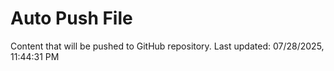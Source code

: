 # Auto Push File

Content that will be pushed to GitHub repository.
Last updated: 07/28/2025, 11:44:31 PM